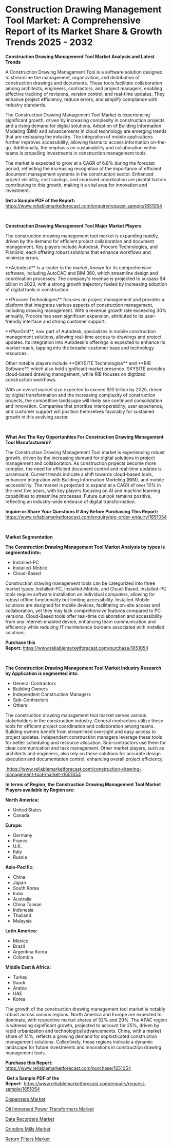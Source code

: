 <p><h1>Construction Drawing Management Tool Market: A Comprehensive Report of its Market Share & Growth Trends 2025 - 2032</h1></p><p><strong>Construction Drawing Management Tool Market Analysis and Latest Trends</strong></p>
<p><p>A Construction Drawing Management Tool is a software solution designed to streamline the management, organization, and distribution of construction drawings and documents. These tools facilitate collaboration among architects, engineers, contractors, and project managers, enabling effective tracking of revisions, version control, and real-time updates. They enhance project efficiency, reduce errors, and simplify compliance with industry standards.</p><p>The Construction Drawing Management Tool Market is experiencing significant growth, driven by increasing complexity in construction projects and a rising demand for digital solutions. Adoption of Building Information Modeling (BIM) and advancements in cloud technology are emerging trends that are reshaping the industry. The integration of mobile applications further improves accessibility, allowing teams to access information on-the-go. Additionally, the emphasis on sustainability and collaboration within teams is propelling investments in construction management tools.</p><p>The market is expected to grow at a CAGR of 6.8% during the forecast period, reflecting the increasing recognition of the importance of efficient document management systems in the construction sector. Enhanced project visibility, cost savings, and improved coordination are pivotal factors contributing to this growth, making it a vital area for innovation and investment.</p></p>
<p><strong>Get a Sample PDF of the Report:&nbsp;</strong> <a href="https://www.reliablemarketforecast.com/enquiry/request-sample/1651054?utm_campaign=3446&utm_medium=2&utm_source=Github&utm_content=ia&utm_term=23032025&utm_id=construction-drawing-management-tool">https://www.reliablemarketforecast.com/enquiry/request-sample/1651054</a></p>
<p>&nbsp;</p>
<p><strong>Construction Drawing Management Tool Major Market Players</strong></p>
<p><p>The construction drawing management tool market is expanding rapidly, driven by the demand for efficient project collaboration and document management. Key players include Autodesk, Procore Technologies, and PlanGrid, each offering robust solutions that enhance workflows and minimize errors. </p><p>**Autodesk** is a leader in the market, known for its comprehensive software, including AutoCAD and BIM 360, which streamline design and coordination processes. The company's revenue is projected to surpass $4 billion in 2023, with a strong growth trajectory fueled by increasing adoption of digital tools in construction.</p><p>**Procore Technologies** focuses on project management and provides a platform that integrates various aspects of construction management, including drawing management. With a revenue growth rate exceeding 30% annually, Procore has seen significant expansion, attributed to its user-friendly interface and strong customer support.</p><p>**PlanGrid**, now part of Autodesk, specializes in mobile construction management solutions, allowing real-time access to drawings and project updates. Its integration into Autodesk's offerings is expected to enhance its market reach, tapping into the broader customer base and technology resources.</p><p>Other notable players include **SKYSITE Technologies** and **RIB Software**, which also hold significant market presence. SKYSITE provides cloud-based drawing management, while RIB focuses on digitized construction workflows. </p><p>With an overall market size expected to exceed $10 billion by 2025, driven by digital transformation and the increasing complexity of construction projects, the competitive landscape will likely see continued consolidation and innovation. Companies that prioritize interoperability, user experience, and customer support will position themselves favorably for sustained growth in this evolving sector.</p></p>
<p>&nbsp;</p>
<p><strong>What Are The Key Opportunities For Construction Drawing Management Tool Manufacturers?</strong></p>
<p><p>The Construction Drawing Management Tool market is experiencing robust growth, driven by the increasing demand for digital solutions in project management and collaboration. As construction projects become more complex, the need for efficient document control and real-time updates is paramount. Current trends indicate a shift towards cloud-based tools, enhanced integration with Building Information Modeling (BIM), and mobile accessibility. The market is projected to expand at a CAGR of over 10% in the next five years, with key players focusing on AI and machine learning capabilities to streamline processes. Future outlook remains positive, reflecting an industry-wide embrace of digital transformation.</p></p>
<p><strong>Inquire or Share Your Questions If Any Before Purchasing This Report:</strong> <a href="https://www.reliablemarketforecast.com/enquiry/pre-order-enquiry/1651054?utm_campaign=3446&utm_medium=2&utm_source=Github&utm_content=ia&utm_term=23032025&utm_id=construction-drawing-management-tool">https://www.reliablemarketforecast.com/enquiry/pre-order-enquiry/1651054</a></p>
<p>&nbsp;</p>
<p><strong>Market Segmentation</strong></p>
<p><strong>The Construction Drawing Management Tool Market Analysis by types is segmented into:</strong></p>
<p><ul><li>Installed-PC</li><li>Installed-Mobile</li><li>Cloud-Based</li></ul></p>
<p><p>Construction drawing management tools can be categorized into three market types: Installed-PC, Installed-Mobile, and Cloud-Based. Installed-PC tools require software installation on individual computers, allowing for robust offline functionality but limiting accessibility. Installed-Mobile solutions are designed for mobile devices, facilitating on-site access and collaboration, yet they may lack comprehensive features compared to PC versions. Cloud-Based tools offer real-time collaboration and accessibility from any internet-enabled device, enhancing team communication and efficiency while reducing IT maintenance burdens associated with installed solutions.</p></p>
<p><strong>Purchase this Report:&nbsp;</strong><a href="https://www.reliablemarketforecast.com/purchase/1651054?utm_campaign=3446&utm_medium=2&utm_source=Github&utm_content=ia&utm_term=23032025&utm_id=construction-drawing-management-tool">https://www.reliablemarketforecast.com/purchase/1651054</a></p>
<p>&nbsp;</p>
<p><strong>The Construction Drawing Management Tool Market Industry Research by Application is segmented into:</strong></p>
<p><ul><li>General Contractors</li><li>Building Owners</li><li>Independent Construction Managers</li><li>Sub-Contractors</li><li>Others</li></ul></p>
<p><p>The construction drawing management tool market serves various stakeholders in the construction industry. General contractors utilize these tools for efficient project coordination and collaboration among teams. Building owners benefit from streamlined oversight and easy access to project updates. Independent construction managers leverage these tools for better scheduling and resource allocation. Sub-contractors use them for clear communication and task management. Other market players, such as architects and engineers, also rely on these solutions for accurate design execution and documentation control, enhancing overall project efficiency.</p></p>
<p><a href="https://www.reliablemarketforecast.com/construction-drawing-management-tool-market-r1651054?utm_campaign=3446&utm_medium=2&utm_source=Github&utm_content=ia&utm_term=23032025&utm_id=construction-drawing-management-tool">&nbsp;https://www.reliablemarketforecast.com/construction-drawing-management-tool-market-r1651054</a></p>
<p><strong>In terms of Region, the Construction Drawing Management Tool Market Players available by Region are:</strong></p>
<p>
    <p> <strong> North America: </strong>
        <ul>
            <li>United States</li>
            <li>Canada</li>
        </ul>
        </p> 
    <p> <strong> Europe: </strong>
        <ul>
            <li>Germany</li>
            <li>France</li>
            <li>U.K.</li>
            <li>Italy</li>
            <li>Russia</li>
        </ul>
        </p> 
    <p> <strong> Asia-Pacific: </strong>
        <ul>
            <li>China</li>
            <li>Japan</li>
            <li>South Korea</li>
            <li>India</li>
            <li>Australia</li>
            <li>China Taiwan</li>
            <li>Indonesia</li>
            <li>Thailand</li>
            <li>Malaysia</li>
        </ul>
        </p> 
    <p> <strong> Latin America: </strong>
        <ul>
            <li>Mexico</li>
            <li>Brazil</li>
            <li>Argentina Korea</li>
            <li>Colombia</li>
        </ul>
        </p> 
    <p> <strong> Middle East & Africa: </strong>
        <ul>
            <li>Turkey</li>
            <li>Saudi</li>
            <li>Arabia</li>
            <li>UAE</li>
            <li>Korea</li>
        </ul>
    </p>
    </p>
<p><p>The growth of the construction drawing management tool market is notably robust across various regions. North America and Europe are expected to dominate, with respective market shares of 32% and 29%. The APAC region is witnessing significant growth, projected to account for 25%, driven by rapid urbanization and technological advancements. China, with a market share of 14%, reflects a growing demand for sophisticated construction management solutions. Collectively, these regions indicate a dynamic landscape for future investments and innovations in construction drawing management tools.</p></p>
<p><strong>Purchase this Report: </strong><a href="https://www.reliablemarketforecast.com/purchase/1651054?utm_campaign=3446&utm_medium=2&utm_source=Github&utm_content=ia&utm_term=23032025&utm_id=construction-drawing-management-tool">https://www.reliablemarketforecast.com/purchase/1651054</a></p>
<p>&nbsp;<strong>Get a Sample PDF of the Report:&nbsp;&nbsp;</strong><a href="https://www.reliablemarketforecast.com/enquiry/request-sample/1651054?utm_campaign=3446&utm_medium=2&utm_source=Github&utm_content=ia&utm_term=23032025&utm_id=construction-drawing-management-tool">https://www.reliablemarketforecast.com/enquiry/request-sample/1651054</a></p>
<p><strong></strong></p>
<p><p><a href="https://www.linkedin.com/pulse/forecasting-future-dispensers-market-size-projected-cagr-112-j5k4f?utm_campaign=3446&utm_medium=2&utm_source=Github&utm_content=ia&utm_term=23032025&utm_id=construction-drawing-management-tool">Dispensers Market</a></p><p><a href="https://www.linkedin.com/pulse/strategic-market-insights-global-oil-immersed-power-transformers-jahaf?utm_campaign=3446&utm_medium=2&utm_source=Github&utm_content=ia&utm_term=23032025&utm_id=construction-drawing-management-tool">Oil Immersed Power Transformers Market</a></p><p><a href="https://www.linkedin.com/pulse/data-recorders-market-size-status-forecast-2025-2032-insightronics-p0tgf?utm_campaign=3446&utm_medium=2&utm_source=Github&utm_content=ia&utm_term=23032025&utm_id=construction-drawing-management-tool">Data Recorders Market</a></p><p><a href="https://www.linkedin.com/pulse/market-revenue-growth-forecast-grinding-mills-114-cagr-from-35lyf?utm_campaign=3446&utm_medium=2&utm_source=Github&utm_content=ia&utm_term=23032025&utm_id=construction-drawing-management-tool">Grinding Mills Market</a></p><p><a href="https://www.linkedin.com/pulse/strategic-analysis-return-filters-market-2025-2032-growth-drivers-j80vc?utm_campaign=3446&utm_medium=2&utm_source=Github&utm_content=ia&utm_term=23032025&utm_id=construction-drawing-management-tool">Return Filters Market</a></p></p>